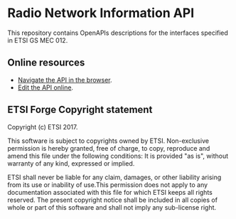 # Radio Network Information API

This repository contains OpenAPIs descriptions for the interfaces specified in ETSI GS MEC 012.

## Online resources

* [Navigate the API in the browser](https://forge.etsi.org/rep/gitweb.cgi/MEC.GS_012.git/blob/HEAD:/RniAPI.yaml#swagger).
* [Edit the API online](https://forge.etsi.org/swagger/editor/?url=https://forge.etsi.org/rep/gitweb.cgi/MEC.GS_012.git/blob_plain/HEAD:/RniAPI.yaml).

## ETSI Forge Copyright statement

Copyright (c) ETSI 2017.

This software is subject to copyrights owned by ETSI. Non-exclusive permission 
is hereby granted, free of charge, to copy, reproduce and amend this file 
under the following conditions: It is provided "as is", without warranty of any 
kind, expressed or implied. 

ETSI shall never be liable for any claim, damages, or other liability arising 
from its use or inability of use.This permission does not apply to any documentation 
associated with this file for which ETSI keeps all rights reserved. The present 
copyright notice shall be included in all copies of whole or part of this 
software and shall not imply any sub-license right.
